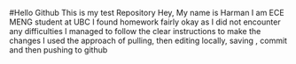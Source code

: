 #Hello Github
This is my test Repository
Hey, My name is Harman
I am ECE MENG student at UBC
I found homework fairly okay as I did not encounter any difficulties
I managed to follow the clear instructions to make the changes 
I used the approach of pulling, then editing locally, saving , commit and then pushing to github